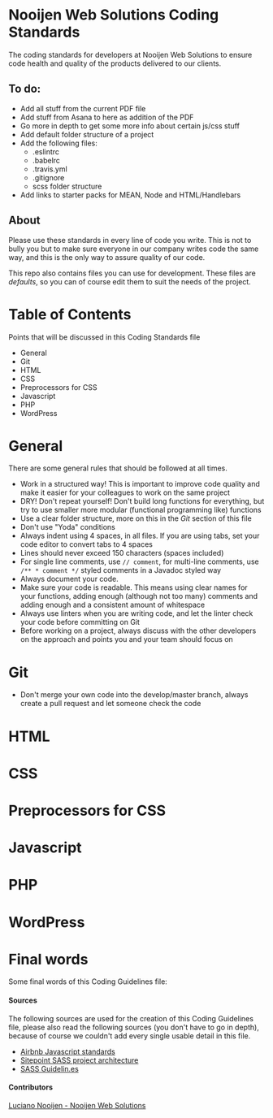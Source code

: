 # Nooijen Web Solutions Coding Standards
The coding standards for developers at Nooijen Web Solutions to ensure code health and quality of the products delivered to our clients.

## To do:

* Add all stuff from the current PDF file
* Add stuff from Asana to here as addition of the PDF
* Go more in depth to get some more info about certain js/css stuff
* Add default folder structure of a project
* Add the following files:
    * .eslintrc
    * .babelrc
    * .travis.yml
    * .gitignore
    * scss folder structure
* Add links to starter packs for MEAN, Node and HTML/Handlebars

## About
Please use these standards in every line of code you write. This is not to bully you but to make sure everyone in our company writes code the same way, and this is the only way to assure quality of our code.

This repo also contains files you can use for development. These files are *defaults*, so you can of course edit them to suit the needs of the project. 

# Table of Contents
Points that will be discussed in this Coding Standards file

* General
* Git
* HTML
* CSS
* Preprocessors for CSS
* Javascript
* PHP
* WordPress

# General
There are some general rules that should be followed at all times.

* Work in a structured way! This is important to improve code quality and make it easier for your colleagues to work on the same project
* DRY! Don't repeat yourself! Don't build long functions for everything, but try to use smaller more modular (functional programming like) functions
* Use a clear folder structure, more on this in the *Git* section of this file
* Don't use "Yoda" conditions
* Always indent using 4 spaces, in all files. If you are using tabs, set your code editor to convert tabs to 4 spaces
* Lines should never exceed 150 characters (spaces included)
* For single line comments, use `// comment`, for multi-line comments, use `/** * comment */` styled comments in a Javadoc styled way
* Always document your code.
* Make sure your code is readable. This means using clear names for your functions, adding enough (although not too many) comments and adding enough and a consistent amount of whitespace
* Always use linters when you are writing code, and let the linter check your code before committing on Git
* Before working on a project, always discuss with the other developers on the approach and points you and your team should focus on

# Git

* Don't merge your own code into the develop/master branch, always create a pull request and let someone check the code

# HTML

# CSS

# Preprocessors for CSS

# Javascript

# PHP

# WordPress


# Final words
Some final words of this Coding Guidelines file:

#### Sources
The following sources are used for the creation of this Coding Guidelines file, please also read the following sources (you don't have to go in depth), because of course we couldn't add every single usable detail in this file.
* [Airbnb Javascript standards](https://github.com/airbnb/javascript)
* [Sitepoint SASS project architecture](https://www.sitepoint.com/architecture-sass-project/)
* [SASS Guidelin.es](https://sass-guidelin.es/#extend)

#### Contributors
[Luciano Nooijen - Nooijen Web Solutions](https://nooijensolutions.nl)